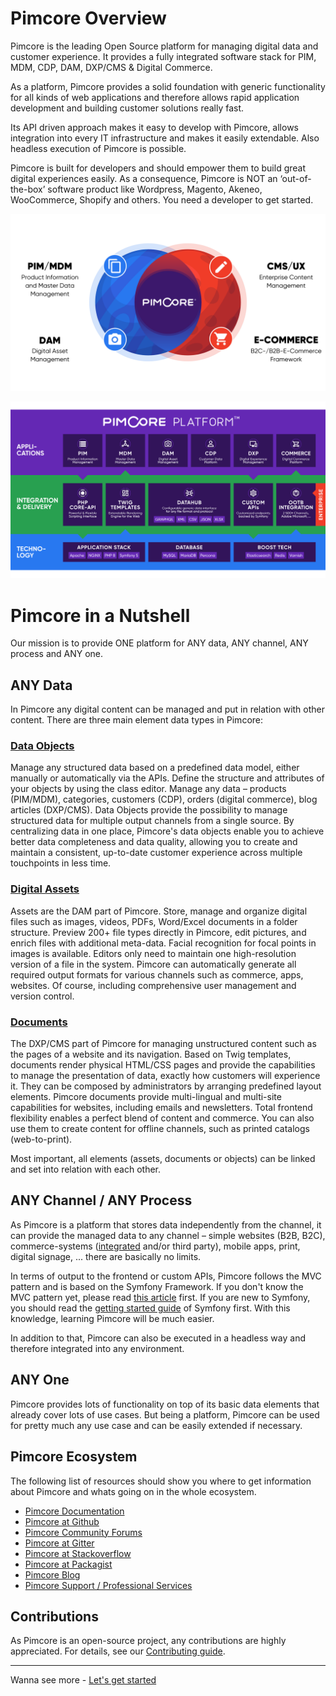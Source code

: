 # Pimcore Overview
Pimcore is the leading Open Source platform for managing digital data and customer experience. It provides a fully integrated software stack for PIM, MDM, CDP, DAM, DXP/CMS & Digital Commerce.

As a platform, Pimcore provides a solid foundation with generic functionality for all kinds of web applications and therefore 
allows rapid application development and building customer solutions really fast. 

Its API driven approach makes it easy to develop with Pimcore, allows integration into every IT infrastructure and makes it 
easily extendable. Also headless execution of Pimcore is possible. 

Pimcore is built for developers and should empower them to build great digital experiences easily. As a consequence, Pimcore 
is NOT an ‘out-of-the-box’ software product like Wordpress, Magento, Akeneo, WooCommerce, Shopify and others. You need a developer to get started. 

![Pimcore](../img/pimcore_basis.png)

![Technology and Architecture](../img/pimcore-technology-architecture.svg)


# Pimcore in a Nutshell
Our mission is to provide ONE platform for ANY data, ANY channel, ANY process and ANY one. 


## ANY Data 
In Pimcore any digital content can be managed and put in relation with other content.
There are three main element data types in Pimcore:

### [Data Objects](../05_Objects/README.md)
Manage any structured data based on a predefined data model, either manually or automatically via the APIs. Define the structure and attributes of your objects by using the class editor. Manage any data – products (PIM/MDM), categories, customers (CDP), orders (digital commerce), blog articles (DXP/CMS). Data Objects provide the possibility to manage structured data for multiple output channels from a single source. By centralizing data in one place, Pimcore's data objects enable you to achieve better data completeness and data quality, allowing you to create and maintain a consistent, up-to-date customer experience across multiple touchpoints in less time.

### [Digital Assets](../04_Assets/README.md)
Assets are the DAM part of Pimcore. Store, manage and organize digital files such as images, videos, PDFs, Word/Excel documents in a folder structure. Preview 200+ file types directly in Pimcore, edit pictures, and enrich files with additional meta-data. Facial recognition for focal points in images is available. Editors only need to maintain one high-resolution version of a file in the system. Pimcore can automatically generate all required output formats for various channels such as commerce, apps, websites. Of course, including comprehensive user management and version control.

### [Documents](../03_Documents/README.md)
The DXP/CMS part of Pimcore for managing unstructured content such as the pages of a website and its navigation. Based on Twig templates, documents render physical HTML/CSS pages and provide the capabilities to manage the presentation of data, exactly how customers will experience it. They can be composed by administrators by arranging predefined layout elements. Pimcore documents provide multi-lingual and multi-site capabilities for websites, including emails and newsletters. Total frontend flexibility enables a perfect blend of content and commerce. You can also use them to create content for offline channels, such as printed catalogs (web-to-print).


Most important, all elements (assets, documents or objects) can be linked and set into relation with each other.


## ANY Channel / ANY Process
As Pimcore is a platform that stores data independently from the channel, it can provide the managed data to any channel – simple 
websites (B2B, B2C), commerce-systems ([integrated](https://pimcore.com/docs/platform/Ecommerce_Framework/) and/or third party), mobile apps, 
print, digital signage, ... there are basically no limits.

In terms of output to the frontend or custom APIs, Pimcore follows the MVC pattern and is based on the Symfony Framework. 
 If you don't know the MVC pattern yet, please read [this article](http://en.wikipedia.org/wiki/Model%E2%80%93view%E2%80%93controller) 
 first.
If you are new to Symfony, you should read the [getting started guide](https://symfony.com/doc/current/) of Symfony first. With this 
knowledge, learning Pimcore will be much easier.

In addition to that, Pimcore can also be executed in a headless way and therefore integrated into any environment. 


## ANY One 
Pimcore provides lots of functionality on top of its basic data elements that already cover lots of use cases. 
But being a platform, Pimcore can be used for pretty much any use case and can be easily extended if necessary. 

## Pimcore Ecosystem

The following list of resources should show you where to get information about Pimcore and whats going on in the whole ecosystem. 

* [Pimcore Documentation](../README.md)
* [Pimcore at Github](https://github.com/pimcore/pimcore)
* [Pimcore Community Forums](https://github.com/pimcore/pimcore/discussions)
* [Pimcore at Gitter](https://gitter.im/pimcore/pimcore)
* [Pimcore at Stackoverflow](http://stackoverflow.com/questions/tagged/pimcore)
* [Pimcore at Packagist](https://packagist.org/search/?q=pimcore)
* [Pimcore Blog](https://pimcore.com/en/resources/blog)
* [Pimcore Support / Professional Services](https://pimcore.com/en/services/support)


## Contributions
As Pimcore is an open-source project, any contributions are highly appreciated. For details, see our [Contributing guide](https://github.com/pimcore/pimcore/blob/11.x/CONTRIBUTING.md).

-----
Wanna see more - [Let's get started](../01_Getting_Started/README.md)
